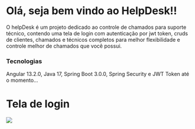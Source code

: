 <h1>Olá, seja bem vindo ao HelpDesk!!</h1>
<p>O helpDesk é um projeto dedicado ao controle de chamados para suporte técnico,
  contendo uma tela de login com autenticação por jwt token, cruds de clientes, chamados e técnicos completos para melhor flexibilidade e controle melhor de chamados que você possui.</p>

<h3>Tecnologias</h3>
<p>Angular 13.2.0, Java 17, Spring Boot 3.0.0, Spring Security e JWT Token até o momento...</p>

<h1>Tela de login</h1>
<div allign="center">
  <img src="helpdesk-front/helpfront/src/assets/img/imagens-do-projeto/tela-login.png">
</div>
